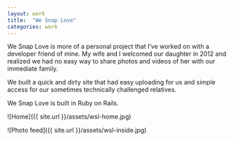 ```yaml
---
layout: work
title:  "We Snap Love"
categories: work
---
```


We Snap Love is more of a personal project that I’ve worked on with a developer friend of mine. My wife and I welcomed our daughter in 2012 and realized we had no easy way to share photos and videos of her with our immediate family.

We built a quick and dirty site that had easy uploading for us and simple access for our sometimes technically challenged relatives.

We Snap Love is built in Ruby on Rails.

![Home]({{ site.url }}/assets/wsl-home.jpg)

![Photo feed]({{ site.url }}/assets/wsl-inside.jpg)

